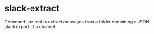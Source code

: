 # slack-extract
Command line tool to extract messages from a folder containing a JSON slack export of a channel 
